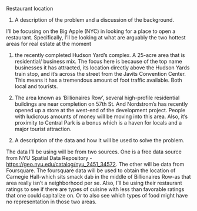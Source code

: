 Restaurant location

1.	A description of the problem and a discussion of the background.

I’ll be focusing on the Big Apple (NYC) in looking for a place to open a restaurant. Specifically, I’ll be looking at what are arguably the two hottest areas for real estate at the moment

1) the recently completed Hudson Yard’s complex. A 25-acre area that is residential/ business mix. The focus here is because of the top name businesses it has attracted, its location directly above the Hudson Yards train stop, and it’s across the street from the Javits Convention Center. This means it has a tremendous amount of foot traffic available. Both local and tourists. 

2) The area known as ‘Billionaires Row’, several high-profile residential buildings are near completion on 57th St. And Nordstrom’s has recently opened up a store at the west-end of the development project. People with ludicrous amounts of money will be moving into this area. Also, it’s proximity to Central Park is a bonus which is a haven for locals and a major tourist attraction.

2.	A description of the data and how it will be used to solve the problem.

The data I’ll be using will be from two sources. One is a free data source from NYU Spatial Data Repository -https://geo.nyu.edu/catalog/nyu_2451_34572. The other will be data from Foursquare. The foursquare data will be used to obtain the location of Carnegie Hall-which sits smack dab in the middle of Billionaires Row-as that area really isn’t a neighborhood per se. Also, I’ll be using their restaurant ratings to see if there are types of cuisine with less than favorable ratings that one could capitalize on. Or to also see which types of food might have no representation in those two areas.

